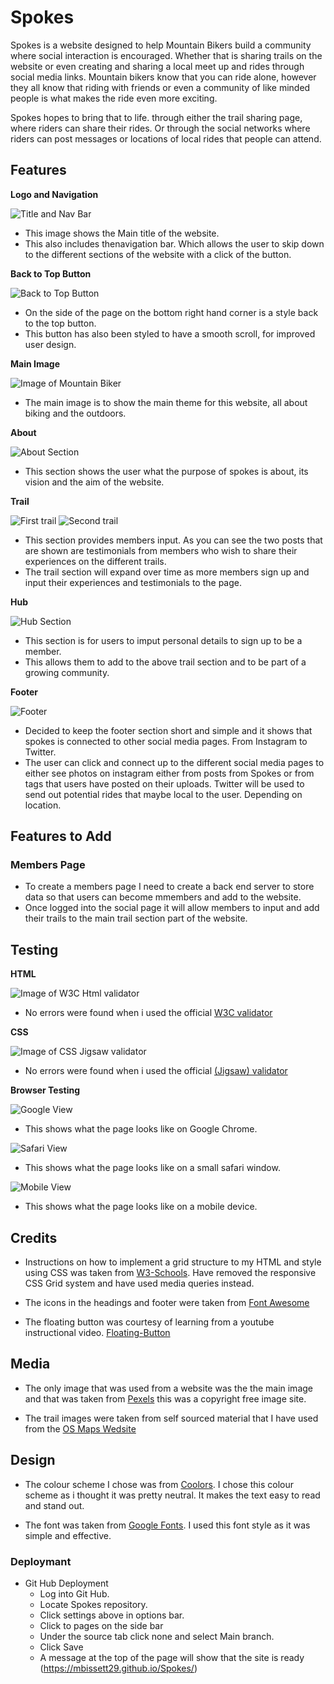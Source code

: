 # Spokes

Spokes is a website designed to help Mountain Bikers build a community where social interaction is encouraged. Whether that is sharing trails on the website or even creating and sharing a local meet up and rides through social media links. Mountain bikers know that you can ride alone, however they all know that riding with friends or even a community of like minded people is what makes the ride even more exciting. 

Spokes hopes to bring that to life. through either the trail sharing page, where riders can share their rides. Or through the social networks where riders can post messages or locations of local rides that people can attend.

## Features




__Logo and Navigation__

![Title and Nav Bar](/assets/images/title-nav.png)

* This image shows the Main title of the website.
* This also includes thenavigation bar. Which allows the user to skip down to the different sections of the website with a click of the button.



__Back to Top Button__

![Back to Top Button](assets/images/fltng-btn.png)

* On the side of the page on the bottom right hand corner is a style back to the top button.
* This button has also been styled to have a smooth scroll, for improved user design.

__Main Image__

![Image of Mountain Biker](assets/images/pexels-pixabay-161172.jpeg)

* The main image is to show the main theme for this website, all about biking and the outdoors.

__About__

![About Section](assets/images/about-section.png)

* This section shows the user what the purpose of spokes is about, its vision and the aim of the website.




__Trail__

![First trail](assets/images/trail-section1.png)
![Second trail](assets/images/trail-section2.png)

* This section provides members input. As you can see the two posts that are shown are testimonials from members who wish to share their experiences on the different trails.
* The trail section will expand over time as more members sign up and input their experiences and testimonials to the page.


__Hub__

![Hub Section](assets/images/hub-section.png)

* This section is for users to imput personal details to sign up to be a member.
* This allows them to add to the above trail section and to be part of a growing community.



__Footer__

![Footer](assets/images/footer.png)

* Decided to keep the footer section short and simple and it shows that spokes is connected to other social media pages. From Instagram to Twitter.
* The user can click and connect up to the different social media pages to either see photos on instagram either from posts from Spokes or from tags that users have posted on their uploads. Twitter will be used to send out potential rides that maybe local to the user. Depending on location.



## Features to Add


### Members Page

* To create a members page I need to create a back end server to store data so that users can become mmembers and add to the website.
* Once logged into the social page it will allow members to input and add their trails to the main trail section part of the website.


## Testing

__HTML__

![Image of W3C Html validator](assets/images/html-valid.png)

* No errors were found when i used the official [W3C validator](https://validator.w3.org/nu/?showsource=yes&doc=https%3A%2F%2Fmbissett29.github.io%2FSpokes%2F)


__CSS__

![Image of CSS Jigsaw validator](assets/images/css-valid.png)

* No errors were found when i used the official [(Jigsaw) validator](https://jigsaw.w3.org/css-validator)


__Browser Testing__

![Google View](assets/images/google-view.png)
* This shows what the page looks like on Google Chrome.

![Safari View](assets/images/safari-small.png)
* This shows what the page looks like on a small safari window.

![Mobile View](assets/images/mobile-view.png)
* This shows what the page looks like on a mobile device.

## Credits

* Instructions on how to implement a grid structure to my HTML and style using CSS was taken from [W3-Schools](https://www.w3schools.com/css/css_grid.asp). Have removed the responsive CSS Grid system and have used media queries instead.

* The icons in the headings and footer were taken from [Font Awesome](https://fontawesome.com/)

* The floating button was courtesy of learning from a youtube instructional video. [Floating-Button](https://www.youtube.com/watch?v=u5hx_YtqylA)

## Media 

* The only image that was used from a website was the the main image and that was taken from [Pexels](https://www.pexels.com/photo/biker-holding-mountain-bike-on-top-of-mountain-with-green-grass-161172/) this was a copyright free image site.

* The trail images were taken from self sourced material that I have used from the [OS Maps Wedsite](https://osmaps.ordnancesurvey.co.uk/)

## Design

* The colour scheme I chose was from [Coolors](https://coolors.co/). I chose this colour scheme as i thought it was pretty neutral. It makes the text easy to read and stand out.

* The font was taken from [Google Fonts](https://fonts.google.com/). I used this font style as it was simple and effective.




### Deploymant

* Git Hub Deployment
    * Log into Git Hub.
    * Locate Spokes repository.
    * Click settings above in options bar.
    * Click to pages on the side bar
    * Under the source tab click none and select Main branch.
    * Click Save
    * A message at the top of the page will show that the site is ready (https://mbissett29.github.io/Spokes/) 
